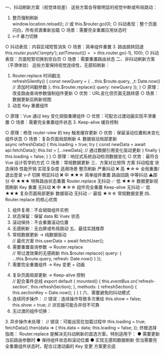 


一、抖动刷新方案（视觉体验差）
这些方案会导致明显的视觉中断或布局跳动：
1. 整页强制刷新  
window.location.reload();
// 或
this.$router.go(0);
  ○ 抖动表现：整个页面闪白，所有资源重新加载
  ○ 场景：需要完全重置应用状态时
2. v-if 暴力切换  
<template>
  <div v-if="show">
    <!-- 内容区域 -->
  </div>
</template>

<script>
export default {
  methods: {
    refresh() {
      this.show = false;
      setTimeout(() => this.show = true, 50);
    }
  }
}
</script>

  ○ 抖动表现：内容区域短暂消失
  ○ 场景：简单组件重置
3. 路由跳转回退  
this.$router.push('/empty');
setTimeout(() => this.$router.go(-1), 100);
  ○ 抖动表现：页面短暂切换到空白页
  ○ 场景：需要重置路由状态
二、非抖动刷新方案（平滑体验）
这些方案保持视觉连续性，无感知刷新：
1. Router.replace 时间戳法  
refreshSilently() {
  const newQuery = {
    ...this.$route.query,
    _t: Date.now() // 添加时间戳参数
  };
  this.$router.replace({ query: newQuery });
}
  ○ 原理：改变路由查询参数强制组件更新
  ○ 优势：URL变化但页面无跳转感
  ○ 场景：数据更新后刷新视图
2. 动态 Key 重置组件  
<template>
  <UserProfile :key="componentKey"/>
</template>

<script>
export default {
  data() {
    return { componentKey: 0 }
  },
  methods: {
    resetComponent() {
      this.componentKey += 1; // 改变key重建组件
    }
  }
}
</script>

  ○ 原理：Vue 通过 key 变化销毁重建组件
  ○ 优势：可配合过渡动画实现平滑重置
  ○ 场景：需要完全重置组件状态
3. Keep-alive 缓存控制  
<template>
  <keep-alive :include="cachedViews">
    <router-view :key="keyWithTime"/>
  </keep-alive>
</template>

<script>
export default {
  computed: {
    keyWithTime() {
      return this.$route.path + this.refreshStamp;
    }
  },
  methods: {
    refreshView() {
      this.refreshStamp = Date.now();
    }
  }
}
</script>

  ○ 原理：修改 router-view 的 key 触发缓存更新
  ○ 优势：保留滚动位置和未变化组件状态
  ○ 场景：复杂页面局部刷新
4. 数据驱动局部更新  
async refreshData() {
  this.loading = true;
  try {
    const newData = await api.fetchData();
    this.list = [...newData]; // 通过数据引用变化驱动更新
  } finally {
    this.loading = false;
  }
}
  ○ 原理：响应式系统自动检测数据变化
  ○ 优势：最符合 Vue 设计哲学的方式
  ○ 场景：常规数据更新
三、方案对比矩阵
方案	抖动程度	状态保持	性能开销	实现复杂度	适用场景
整页刷新	严重抖动	❌	高	★☆☆	全局重置/退出登录
v-if 切换	明显抖动	❌	中	★★☆	简单组件重置
路由回跳	中等抖动	⚠️部分	中	★★★	特殊路由状态重置
Router.replace	无抖动	✅	低	★★☆	数据更新视图刷新
Key 重置	无抖动	❌	中	★☆☆	组件完全重置
Keep-alive	无抖动	✅	低	★★★	复杂页面局部更新
数据驱动	无抖动	✅	最低	★☆☆	常规数据变更
四、Router.replace 的核心优势

1. 组件复用：不会销毁组件实例
2. 状态保留：保留 data 和 Vuex 状态
3. 滚动保持：不会重置滚动位置
4. 无感刷新：无白屏或布局跳动
五、最佳实践推荐
1. 常规数据更新 → 纯数据驱动  
// 最优方案
this.userData = await fetchUser();
2. 需要重置查询参数 → Router.replace  
// 带过渡效果的无感刷新
this.$router.replace({
  query: { ...this.$route.query, refresh: Date.now() }
});
3. 需要完全重置组件 → Key 变更 + 动画  
<transition name="fade">
  <DataTable :key="tableKey" />
</transition>

<script>
export default {
  methods: {
    resetTable() {
      this.tableKey = Date.now();
    }
  }
}
</script>

<style>
.fade-enter-active {
  transition: opacity 0.3s;
}
.fade-enter {
  opacity: 0;
}
</style>

4. 复杂页面局部更新 → Keep-alive 控制  
// 配合事件总线
export default {
  mounted() {
    this.$eventBus.$on('refresh-section', this.refreshSection);
  },
  methods: {
    refreshSection() {
      this.sectionKey = Date.now();
    }
  }
}
六、需要避免的抖动模式
1. 连续同步操作：
// 错误：连续操作导致多次重绘
this.show = false;
this.show = true; // 浏览器可能合并但不可靠
2. 无过渡的组件切换：
<!-- 视觉突兀 -->
<ComponentA v-if="showA" />
<ComponentB v-else />
3. 异步操作未处理：
// 错误：可能出现在加载过程中
this.loading = true;
fetchData().then(data => {
  this.data = data;
  this.loading = false;
});
终极选择指南：
Router.replace 是解决无抖动刷新的首选方案，特别适用于：  
● 需要更新当前路由参数时  
● 保持组件状态和滚动位置  
● 实现无感知数据刷新
但当需要完全重置组件状态时，配合过渡动画的 Key 变更 方案更合适